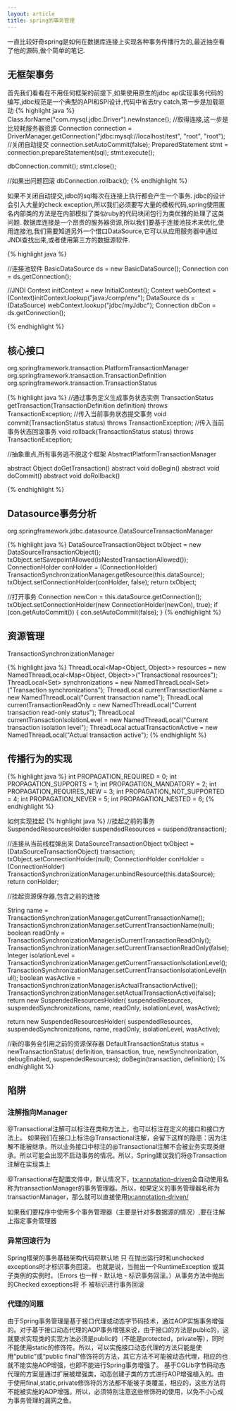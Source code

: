 ```yaml
---
layout: article
title: spring的事务管理
---
```

一直比较好奇spring是如何在数据库连接上实现各种事务传播行为的,最近抽空看了他的源码,做个简单的笔记.

## 无框架事务
首先我们看看在不用任何框架的前提下,如果使用原生的jdbc api实现事务代码的编写,jdbc规范是一个典型的API和SPI设计,代码中省去try catch,第一步是加载驱动
{% highlight java %}
Class.forName("com.mysql.jdbc.Driver").newInstance();
//取得连接,这一步是比较耗服务器资源
Connection connection = DriverManager.getConnection("jdbc:mysql://localhost/test", "root", "root");
//关闭自动提交
connection.setAutoCommit(false);
PreparedStatement stmt = connection.prepareStatement(sql);
stmt.execute();

dbConnection.commit();
stmt.close();

//如果出问题回滚
dbConnection.rollback();
{% endhighlight %}

如果不关闭自动提交,jdbc的sql每次在连接上执行都会产生一个事务.
jdbc的设计会引入大量的check exception,所以我们必须要写大量的模板代码,spring使用匿名内部类的方法是在内部模拟了类似ruby的代码块闭包行为类优雅的处理了这类问题.
数据库连接是一个昂贵的服务器资源,所以我们要基于连接池技术来优化,使用连接池,我们需要知道另外一个借口DataSource,它可以从应用服务器中通过JNDI查找出来,或者使用第三方的数据源软件.

{% highlight java %}

//连接池软件
BasicDataSource ds = new BasicDataSource();
Connection con = ds.getConnection();

//JNDI
Context initContext = new InitialContext();
Context webContext = (Context)initContext.lookup("java:/comp/env");
DataSource ds = (DataSource) webContext.lookup("jdbc/myJdbc");
Connection dbCon = ds.getConnection();

{% endhighlight %}

## 核心接口
org.springframework.transaction.PlatformTransactionManager
org.springframework.transaction.TransactionDefinition
org.springframework.transaction.TransactionStatus

{% highlight java %}
//通过事务定义生成事务状态实例
TransactionStatus getTransaction(TransactionDefinition definition) throws TransactionException;
//传入当前事务状态提交事务
void commit(TransactionStatus status) throws TransactionException;
//传入当前事务状态回滚事务
void rollback(TransactionStatus status) throws TransactionException;

//抽象重点,所有事务逃不脱这个框架
AbstractPlatformTransactionManager

abstract Object doGetTransaction()
abstract void doBegin()
abstract void doCommit()
abstract void doRollback()

{% endhighlight %}

## Datasource事务分析
org.springframework.jdbc.datasource.DataSourceTransactionManager

{% highlight java %}
DataSourceTransactionObject txObject = new DataSourceTransactionObject();
txObject.setSavepointAllowed(isNestedTransactionAllowed());
ConnectionHolder conHolder = (ConnectionHolder) TransactionSynchronizationManager.getResource(this.dataSource);
txObject.setConnectionHolder(conHolder, false);
return txObject;


//打开事务
Connection newCon = this.dataSource.getConnection();
txObject.setConnectionHolder(new ConnectionHolder(newCon), true);
if (con.getAutoCommit()) {
	con.setAutoCommit(false);
}
{% endhighlight %}


## 资源管理

TransactionSynchronizationManager

{% highlight java %}
ThreadLocal<Map<Object, Object>> resources =
			new NamedThreadLocal<Map<Object, Object>>("Transactional resources");
ThreadLocal<Set<TransactionSynchronization>> synchronizations =
			new NamedThreadLocal<Set<TransactionSynchronization>>("Transaction synchronizations");
ThreadLocal<String> currentTransactionName =
			new NamedThreadLocal<String>("Current transaction name");
ThreadLocal<Boolean> currentTransactionReadOnly =
			new NamedThreadLocal<Boolean>("Current transaction read-only status");
ThreadLocal<Integer> currentTransactionIsolationLevel =
			new NamedThreadLocal<Integer>("Current transaction isolation level");
ThreadLocal<Boolean> actualTransactionActive =
			new NamedThreadLocal<Boolean>("Actual transaction active");
{% endhighlight %}

## 传播行为的实现

{% highlight java %}
int PROPAGATION_REQUIRED = 0;
int PROPAGATION_SUPPORTS = 1;
int PROPAGATION_MANDATORY = 2;
int PROPAGATION_REQUIRES_NEW = 3;
int PROPAGATION_NOT_SUPPORTED = 4;
int PROPAGATION_NEVER = 5;
int PROPAGATION_NESTED = 6;
{% endhighlight %}

如何实现挂起
{% highlight java %}
//挂起之前的事务
SuspendedResourcesHolder suspendedResources = suspend(transaction);

//连接从当前线程弹出来
DataSourceTransactionObject txObject = (DataSourceTransactionObject) transaction;
txObject.setConnectionHolder(null);
ConnectionHolder conHolder = (ConnectionHolder)
      TransactionSynchronizationManager.unbindResource(this.dataSource);
return conHolder;


//挂起资源保存器,包含之前的连接

String name = TransactionSynchronizationManager.getCurrentTransactionName();
TransactionSynchronizationManager.setCurrentTransactionName(null);
boolean readOnly = TransactionSynchronizationManager.isCurrentTransactionReadOnly();
TransactionSynchronizationManager.setCurrentTransactionReadOnly(false);
Integer isolationLevel = TransactionSynchronizationManager.getCurrentTransactionIsolationLevel();
TransactionSynchronizationManager.setCurrentTransactionIsolationLevel(null);
boolean wasActive = TransactionSynchronizationManager.isActualTransactionActive();
TransactionSynchronizationManager.setActualTransactionActive(false);
return new SuspendedResourcesHolder(
      suspendedResources, suspendedSynchronizations, name, readOnly, isolationLevel, wasActive);

return new SuspendedResourcesHolder(
      suspendedResources, suspendedSynchronizations, name, readOnly, isolationLevel, wasActive);


//新的事务会引用之前的资源保存器
DefaultTransactionStatus status = newTransactionStatus(
      definition, transaction, true, newSynchronization, debugEnabled, suspendedResources);
doBegin(transaction, definition);
{% endhighlight %}

## 陷阱
### 注解指向Manager
@Transactional注解可以标注在类和方法上，也可以标注在定义的接口和接口方法上。
如果我们在接口上标注@Transactional注解，会留下这样的隐患：因为注解不能被继承，所以业务接口中标注的@Transactional注解不会被业务实现类继承。所以可能会出现不启动事务的情况。所以，Spring建议我们将@Transaction注解在实现类上

@Transactional在配置文件中，默认情况下，<tx:annotation-driven>会自动使用名称为transactionManager的事务管理器。所以，如果定义的事务管理器名称为transactionManager，那么就可以直接使用<tx:annotation-driven/>

如果我们要程序中使用多个事务管理器（主要是针对多数据源的情况）,要在注解上指定事务管理器

### 异常回滚行为
Spring框架的事务基础架构代码将默认地 只 在抛出运行时和unchecked exceptions时才标识事务回滚。 也就是说，当抛出一个RuntimeException 或其子类例的实例时。（Errors 也一样 - 默认地 - 标识事务回滚。）从事务方法中抛出的Checked exceptions将 不 被标识进行事务回滚

### 代理的问题
由于Spring事务管理是基于接口代理或动态字节码技术，通过AOP实施事务增强的。对于基于接口动态代理的AOP事务增强来说，由于接口的方法是public的，这就要求实现类的实现方法必须是public的（不能是protected，private等），同时不能使用static的修饰符。所以，可以实施接口动态代理的方法只能是使用“public”或“public final”修饰符的方法，其它方法不可能被动态代理，相应的也就不能实施AOP增强，也即不能进行Spring事务增强了。
基于CGLib字节码动态代理的方案是通过扩展被增强类，动态创建子类的方式进行AOP增强植入的。由于使用final,static,private修饰符的方法都不能被子类覆盖，相应的，这些方法将不能被实施的AOP增强。所以，必须特别注意这些修饰符的使用，以免不小心成为事务管理的漏网之鱼。